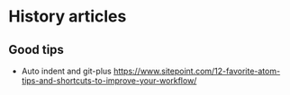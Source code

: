 # History articles
## Good tips
- Auto indent and git-plus https://www.sitepoint.com/12-favorite-atom-tips-and-shortcuts-to-improve-your-workflow/
